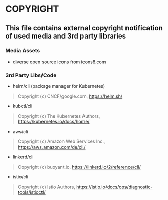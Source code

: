 # COPYRIGHT


## This file contains external copyright notification of used media and 3rd party libraries

### Media Assets

- diverse open source icons from icons8.com

### 3rd Party Libs/Code

- helm/cli (package manager for Kubernetes)
> Copyright (c) CNCF/google.com, https://helm.sh/

- kubctl/cli
> Copyright (c) The Kubernetes Authors, https://kubernetes.io/docs/home/

- aws/cli
> Copyright (c) Amazon Web Services Inc., https://aws.amazon.com/de/cli/

- linkerd/cli
> Copyright (c) buoyant.io, https://linkerd.io/2/reference/cli/

- istio/cli
> Copyright (c) Istio Authors, https://istio.io/docs/ops/diagnostic-tools/istioctl/
